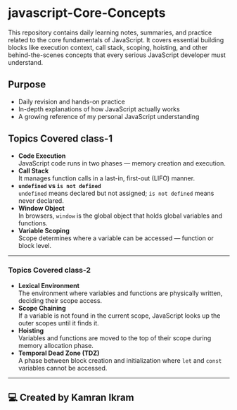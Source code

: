 # javascript-Core-Concepts
This repository contains daily learning notes, summaries, and practice related to the core fundamentals of JavaScript.
It covers essential building blocks like execution context, call stack, scoping, hoisting, and other behind-the-scenes concepts that every serious JavaScript developer must understand.

## Purpose
- Daily revision and hands-on practice
- In-depth explanations of how JavaScript actually works
- A growing reference of my personal JavaScript understanding
  
##  Topics Covered class-1
- **Code Execution**  
  JavaScript code runs in two phases — memory creation and execution.  
- **Call Stack**  
  It manages function calls in a last-in, first-out (LIFO) manner.  
- **`undefined` vs `is not defined`**  
  `undefined` means declared but not assigned; `is not defined` means never declared.  
- **Window Object**  
  In browsers, `window` is the global object that holds global variables and functions.
- **Variable Scoping**  
  Scope determines where a variable can be accessed — function or block level.   
---
### Topics Covered class-2
- **Lexical Environment**  
  The environment where variables and functions are physically written, deciding their scope access.
- **Scope Chaining**  
  If a variable is not found in the current scope, JavaScript looks up the outer scopes until it finds it.
- **Hoisting**  
  Variables and functions are moved to the top of their scope during memory allocation phase.
- **Temporal Dead Zone (TDZ)**  
  A phase between block creation and initialization where `let` and `const` variables cannot be accessed.

---  

## 💻 Created by Kamran Ikram

